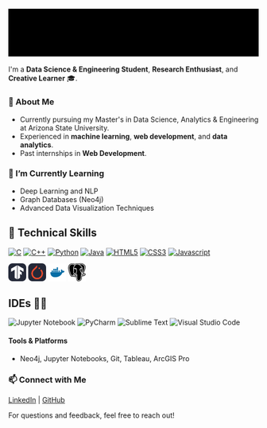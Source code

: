 <p align="center">
<img src="https://github.com/jalpatel11/jalpatel11/blob/c74e1520abcd61861410ccb90833d925ff245c0c/hii.gif">
</p>



I'm a **Data Science & Engineering Student**, **Research Enthusiast**, and **Creative Learner** 🎓.


### 📝 About Me
- Currently pursuing my Master's in Data Science, Analytics & Engineering at Arizona State University.
- Experienced in **machine learning**, **web development**, and **data analytics**.
- Past internships in **Web Development**.

### 🌱 I’m Currently Learning
- Deep Learning and NLP
- Graph Databases (Neo4j)
- Advanced Data Visualization Techniques

## 💼 Technical Skills
<p align="left">
<a href="https://docs.microsoft.com/en-us/cpp/?view=msvc-170" target="_blank" rel="noreferrer"><img src="https://raw.githubusercontent.com/danielcranney/readme-generator/main/public/icons/skills/c-colored.svg" width="36" height="36" alt="C" /></a>
<a href="https://docs.microsoft.com/en-us/cpp/?view=msvc-170" target="_blank" rel="noreferrer"><img src="https://raw.githubusercontent.com/danielcranney/readme-generator/main/public/icons/skills/cplusplus-colored.svg" width="36" height="36" alt="C++" /></a>
<a href="https://www.python.org/" target="_blank" rel="noreferrer"><img src="https://raw.githubusercontent.com/danielcranney/readme-generator/main/public/icons/skills/python-colored.svg" width="36" height="36" alt="Python" /></a>
<a href="https://www.oracle.com/java/" target="_blank" rel="noreferrer"><img src="https://raw.githubusercontent.com/danielcranney/readme-generator/main/public/icons/skills/java-colored.svg" width="36" height="36" alt="Java" /></a>
<a href="https://developer.mozilla.org/en-US/docs/Glossary/HTML5" target="_blank" rel="noreferrer"><img src="https://raw.githubusercontent.com/danielcranney/readme-generator/main/public/icons/skills/html5-colored.svg" width="36" height="36" alt="HTML5" /></a>
<a href="https://www.w3.org/TR/CSS/#css" target="_blank" rel="noreferrer"><img src="https://raw.githubusercontent.com/danielcranney/readme-generator/main/public/icons/skills/css3-colored.svg" width="36" height="36" alt="CSS3" /></a>
 <a href="https://developer.mozilla.org/en-US/docs/Web/JavaScript" target="_blank" rel="noreferrer"><img src="https://raw.githubusercontent.com/danielcranney/readme-generator/main/public/icons/skills/javascript-colored.svg" width="36" height="36" alt="Javascript" /></a>
</p>

<p align="left">
<a href="https://www.tensorflow.org/" target="_blank" rel="noreferrer"><img src="https://raw.githubusercontent.com/tandpfun/skill-icons/main/icons/TensorFlow-Dark.svg" width="36" height="36" alt="TensorFlow" /></a>
<a href="https://pytorch.org/" target="_blank" rel="noreferrer"><img src="https://raw.githubusercontent.com/tandpfun/skill-icons/main/icons/PyTorch-Dark.svg" width="36" height="36" alt="Torch" /></a>
<a href="https://www.docker.com/" target="_blank" rel="noreferrer"><img src="https://github.com/jalpatel11/jalpatel11/blob/8f780ab7c1c57cdbc299e56353a08da565ad2306/docker-svgrepo-com.svg" width="36" height="36" alt="Docker" /></a>
<a href="https://www.postgresql.org/" target="_blank" rel="noreferrer"><img src="https://github.com/jalpatel11/jalpatel11/blob/8f780ab7c1c57cdbc299e56353a08da565ad2306/dbs-postgresql-svgrepo-com.svg" width="36" height="36" alt="Kubernetes" /></a>
</p>

## IDEs 🧑‍💻
![Jupyter Notebook](https://img.shields.io/badge/jupyter-%23FA0F00.svg?style=for-the-badge&logo=jupyter&logoColor=white)
![PyCharm](https://img.shields.io/badge/pycharm-143?style=for-the-badge&logo=pycharm&logoColor=black&color=black&labelColor=green)
![Sublime Text](https://img.shields.io/badge/sublime_text-%23575757.svg?style=for-the-badge&logo=sublime-text&logoColor=important)
![Visual Studio Code](https://img.shields.io/badge/Visual%20Studio%20Code-0078d7.svg?style=for-the-badge&logo=visual-studio-code&logoColor=white)

#### Tools & Platforms
- Neo4j, Jupyter Notebooks, Git, Tableau, ArcGIS Pro

### 📫 Connect with Me
[LinkedIn](https://www.linkedin.com/in/jalpatel11) | [GitHub](https://github.com/jalpatel11)

For questions and feedback, feel free to reach out!
